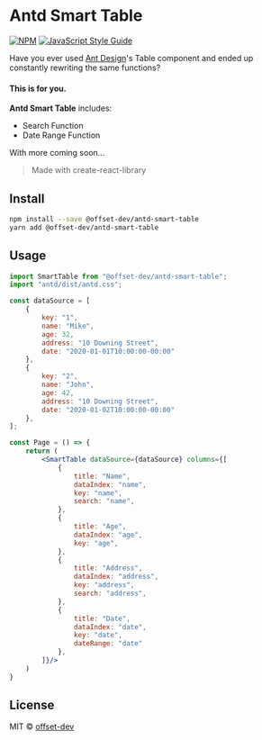 # Antd Smart Table
[![NPM](https://img.shields.io/npm/v/@offset-dev/antd-smart-table.svg)](https://www.npmjs.com/package/@offset-dev/antd-smart-table) [![JavaScript Style Guide](https://img.shields.io/badge/code_style-standard-brightgreen.svg)](https://standardjs.com)

Have you ever used [Ant Design]'s Table component and ended up constantly rewriting the same functions?
#### This is for you.

**Antd Smart Table** includes:
- Search Function
- Date Range Function

With more coming soon...

> Made with create-react-library

## Install

```bash
npm install --save @offset-dev/antd-smart-table
yarn add @offset-dev/antd-smart-table
```

## Usage

```jsx
import SmartTable from "@offset-dev/antd-smart-table";
import "antd/dist/antd.css";

const dataSource = [
    {
        key: "1",
        name: "Mike",
        age: 32,
        address: "10 Downing Street",
        date: "2020-01-01T10:00:00-00:00"
    },
    {
        key: "2",
        name: "John",
        age: 42,
        address: "10 Downing Street",
        date: "2020-01-02T10:00:00-00:00"
    },
];

const Page = () => {
    return (
        <SmartTable dataSource={dataSource} columns={[
            {
                title: "Name",
                dataIndex: "name",
                key: "name",
                search: "name",
            },
            {
                title: "Age",
                dataIndex: "age",
                key: "age",
            },
            {
                title: "Address",
                dataIndex: "address",
                key: "address",
                search: "address",
            },
            {
                title: "Date",
                dataIndex: "date",
                key: "date",
                dateRange: "date"
            },
        ]}/>
    )
}
```

## License

MIT © [offset-dev](https://github.com/offset-dev)

[Logo]: https://i.ibb.co/0Vt1LRy/logo.png "Offset Logo"
[Ant Design]: https://ant.design/ "Ant Design"
